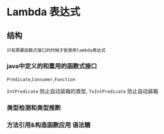 # Lambda 表达式

## 结构

`只有需要函数式接口的时候才能使用lambda表达式`

### java中定义的和重用的函数式接口

`Predicate`,`Consumer`,`Function`

`IntPredicate` 防止自动装箱的类型,
`ToIntPredicate` 防止自动装箱

### 类型检测和类型推断

### 方法引用&构造函数应用 语法糖

